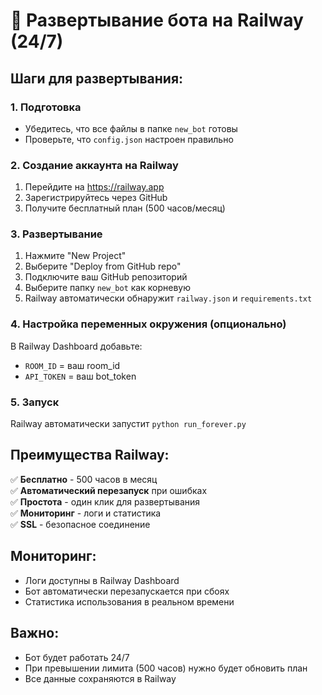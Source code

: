 # 🚀 Развертывание бота на Railway (24/7)

## Шаги для развертывания:

### 1. Подготовка
- Убедитесь, что все файлы в папке `new_bot` готовы
- Проверьте, что `config.json` настроен правильно

### 2. Создание аккаунта на Railway
1. Перейдите на https://railway.app
2. Зарегистрируйтесь через GitHub
3. Получите бесплатный план (500 часов/месяц)

### 3. Развертывание
1. Нажмите "New Project"
2. Выберите "Deploy from GitHub repo"
3. Подключите ваш GitHub репозиторий
4. Выберите папку `new_bot` как корневую
5. Railway автоматически обнаружит `railway.json` и `requirements.txt`

### 4. Настройка переменных окружения (опционально)
В Railway Dashboard добавьте:
- `ROOM_ID` = ваш room_id
- `API_TOKEN` = ваш bot_token

### 5. Запуск
Railway автоматически запустит `python run_forever.py`

## Преимущества Railway:
✅ **Бесплатно** - 500 часов в месяц  
✅ **Автоматический перезапуск** при ошибках  
✅ **Простота** - один клик для развертывания  
✅ **Мониторинг** - логи и статистика  
✅ **SSL** - безопасное соединение  

## Мониторинг:
- Логи доступны в Railway Dashboard
- Бот автоматически перезапускается при сбоях
- Статистика использования в реальном времени

## Важно:
- Бот будет работать 24/7
- При превышении лимита (500 часов) нужно будет обновить план
- Все данные сохраняются в Railway 